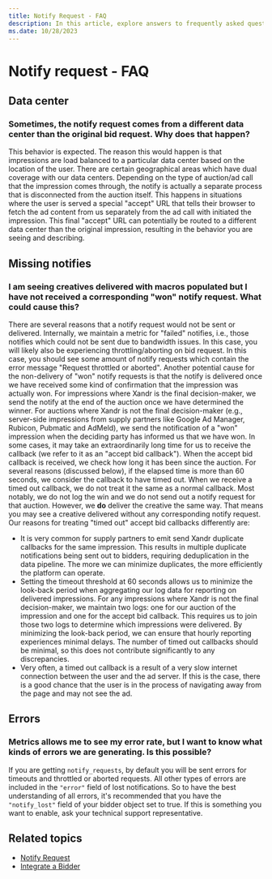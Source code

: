 ```yaml
---
title: Notify Request - FAQ
description: In this article, explore answers to frequently asked questions about notify request, their data center, and errors.
ms.date: 10/28/2023
---
```


# Notify request - FAQ

## Data center

### Sometimes, the notify request comes from a different data center than the original bid request. Why does that happen?

This behavior is expected. The reason this would happen is that impressions are load balanced to a particular data center based on the
location of the user. There are certain geographical areas which have dual coverage with our data centers. Depending on the type of auction/ad call that the impression comes through, the notify is actually a separate process that is disconnected from the auction itself. This happens in situations where the user is served a special "accept" URL that tells their browser to fetch the ad content from us separately from the ad call with initiated the impression. This final "accept" URL can potentially be routed to a different data center than the original impression, resulting in the behavior you are seeing and describing.

## Missing notifies

### I am seeing creatives delivered with macros populated but I have not received a corresponding "won" notify request. What could cause this?

There are several reasons that a notify request would not be sent or delivered. Internally, we maintain a metric for "failed" notifies, i.e., those notifies which could not be sent due to bandwidth issues. In this case, you will likely also be experiencing throttling/aborting on bid request. In this case, you should see some amount of notify requests which contain the error message "Request throttled or aborted". Another potential cause for the non-delivery of "won" notify requests is that the notify is delivered once we have received some kind of confirmation that the impression was actually won. For impressions where Xandr is the final decision-maker, we send the notify at the end of the auction once we have determined the winner. For auctions where Xandr is not the final decision-maker (e.g., server-side impressions from supply partners like Google Ad Manager, Rubicon, Pubmatic and AdMeld), we send the notification of a "won" impression when the deciding party has informed us that we have won. In some cases, it may take an extraordinarily long
time for us to receive the callback (we refer to it as an "accept bid callback"). When the accept bid callback is received, we check how long it has been since the auction. For several reasons (discussed below), if the elapsed time is more than 60 seconds, we consider the callback to have timed out. When we receive a timed out callback, we do not treat it the same as a normal callback. Most notably, we do not log the win and we do not send out a notify request for that auction. However, we **do** deliver the creative the same way. That means you may see a creative delivered without any corresponding notify request. Our reasons for treating "timed out" accept bid callbacks differently are:

- It is very common for supply partners to emit send Xandr duplicate callbacks for the same impression. This results in multiple duplicate notifications being sent out to bidders, requiring deduplication in the data pipeline. The more we can minimize duplicates, the more efficiently the platform can operate.
- Setting the timeout threshold at 60 seconds allows us to minimize the look-back period when aggregating our log data for reporting on delivered impressions. For any impressions where Xandr is not the final decision-maker, we maintain two logs: one for our auction of the
impression and one for the accept bid callback. This requires us to join those two logs to determine which impressions were delivered. By minimizing the look-back period, we can ensure that hourly reporting experiences minimal delays. The number of timed out callbacks should be minimal, so this does not contribute significantly to any discrepancies.
- Very often, a timed out callback is a result of a very slow internet connection between the user and the ad server. If this is the case, there is a good chance that the user is in the process of navigating away from the page and may not see the ad.

## Errors

### Metrics allows me to see my error rate, but I want to know what kinds of errors we are generating. Is this possible?

If you are getting `notify_requests`, by default you will be sent errors for timeouts and throttled or aborted requests. All other types of errors are included in the `"error"` field of lost notifications. So to have the best understanding of all errors, it's recommended that you have the `"notify_lost"` field of your bidder object set to true. If this is something you want to enable, ask your technical support representative.

## Related topics

- [Notify Request](notify-request.md)
- [Integrate a Bidder](integrate-a-bidder.md)
